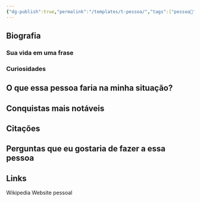 ```yaml
---
{"dg-publish":true,"permalink":"/templates/t-pessoa/","tags":["pessoa👤"],"noteIcon":"","updated":"2024-02-28T01:09:13.590-03:00"}
---
```



## Biografia

### Sua vida em uma frase


### Curiosidades

## O que essa pessoa faria na minha situação?


## Conquistas mais notáveis


## Citações


## Perguntas que eu gostaria de fazer a essa pessoa


## Links
Wikipedia
Website pessoal